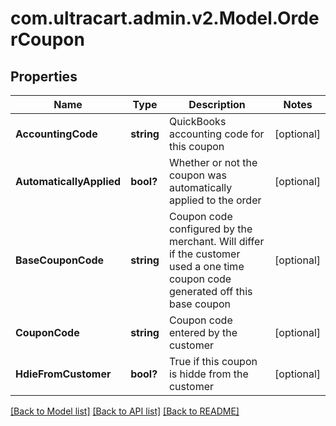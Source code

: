 # com.ultracart.admin.v2.Model.OrderCoupon
## Properties

Name | Type | Description | Notes
------------ | ------------- | ------------- | -------------
**AccountingCode** | **string** | QuickBooks accounting code for this coupon | [optional] 
**AutomaticallyApplied** | **bool?** | Whether or not the coupon was automatically applied to the order | [optional] 
**BaseCouponCode** | **string** | Coupon code configured by the merchant.  Will differ if the customer used a one time coupon code generated off this base coupon | [optional] 
**CouponCode** | **string** | Coupon code entered by the customer | [optional] 
**HdieFromCustomer** | **bool?** | True if this coupon is hidde from the customer | [optional] 


[[Back to Model list]](../README.md#documentation-for-models) [[Back to API list]](../README.md#documentation-for-api-endpoints) [[Back to README]](../README.md)


